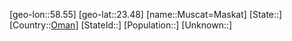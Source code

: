 ﻿---
location: [23.48,58.55]
type: City
tags:
- geo/City


SpocWebEntityId: 32639
isDeleted: false
confidential: public

---
[geo-lon::58.55]
[geo-lat::23.48]
[name::Muscat=Maskat]
[State::]
[Country::[Oman](geo/Continent/Asia/Oman.md)]
[StateId::]
[Population::]
[Unknown::]

